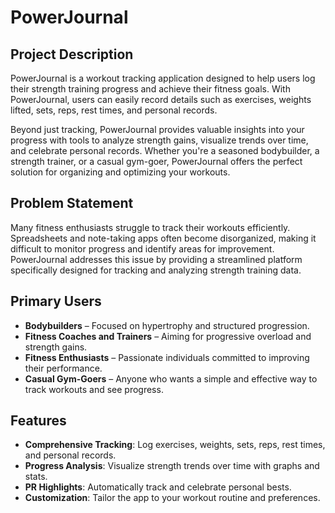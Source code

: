 # PowerJournal  

## **Project Description**  
PowerJournal is a workout tracking application designed to help users log their strength training progress and achieve their fitness goals. With PowerJournal, users can easily record details such as exercises, weights lifted, sets, reps, rest times, and personal records.  

Beyond just tracking, PowerJournal provides valuable insights into your progress with tools to analyze strength gains, visualize trends over time, and celebrate personal records. Whether you're a seasoned bodybuilder, a strength trainer, or a casual gym-goer, PowerJournal offers the perfect solution for organizing and optimizing your workouts.  

## **Problem Statement**  
Many fitness enthusiasts struggle to track their workouts efficiently. Spreadsheets and note-taking apps often become disorganized, making it difficult to monitor progress and identify areas for improvement. PowerJournal addresses this issue by providing a streamlined platform specifically designed for tracking and analyzing strength training data.  

## **Primary Users**  
- **Bodybuilders** – Focused on hypertrophy and structured progression.  
- **Fitness Coaches and Trainers** – Aiming for progressive overload and strength gains.  
- **Fitness Enthusiasts** – Passionate individuals committed to improving their performance.  
- **Casual Gym-Goers** – Anyone who wants a simple and effective way to track workouts and see progress.  

## **Features**  
- **Comprehensive Tracking**: Log exercises, weights, sets, reps, rest times, and personal records.  
- **Progress Analysis**: Visualize strength trends over time with graphs and stats.  
- **PR Highlights**: Automatically track and celebrate personal bests.  
- **Customization**: Tailor the app to your workout routine and preferences.  
